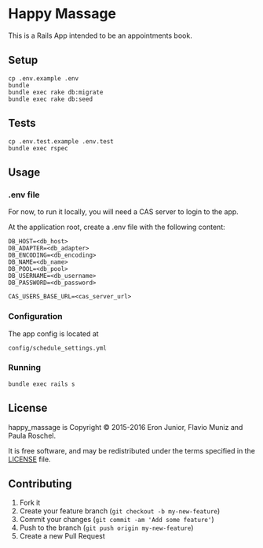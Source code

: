 # Happy Massage

This is a Rails App intended to be an appointments book.

## Setup

```shell
cp .env.example .env
bundle
bundle exec rake db:migrate
bundle exec rake db:seed
```

## Tests

```
cp .env.test.example .env.test
bundle exec rspec
```

## Usage

### .env file

For now, to run it locally, you will need a CAS server to login to the app.

At the application root, create a .env file with the following content:

```
DB_HOST=<db_host>
DB_ADAPTER=<db_adapter>
DB_ENCODING=<db_encoding>
DB_NAME=<db_name>
DB_POOL=<db_pool>
DB_USERNAME=<db_username>
DB_PASSWORD=<db_password>

CAS_USERS_BASE_URL=<cas_server_url>
```

### Configuration

The app config is located at
```
config/schedule_settings.yml
```

### Running

```shell
bundle exec rails s
```

## License

happy_massage is Copyright © 2015-2016 Eron Junior, Flavio Muniz and Paula Roschel.

It is free software, and may be redistributed under the terms specified in the
[LICENSE](/LICENSE) file.

## Contributing

1. Fork it
2. Create your feature branch (`git checkout -b my-new-feature`)
3. Commit your changes (`git commit -am 'Add some feature'`)
4. Push to the branch (`git push origin my-new-feature`)
5. Create a new Pull Request

